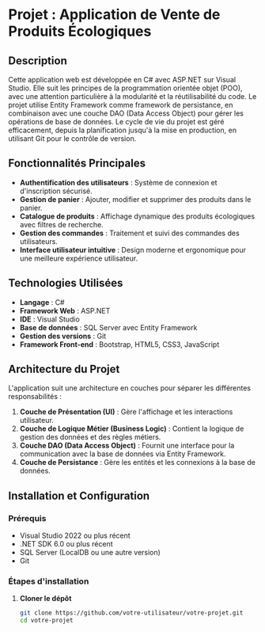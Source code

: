 ﻿# Projet : Application de Vente de Produits Écologiques

## Description

Cette application web est développée en C# avec ASP.NET sur Visual Studio. Elle suit les principes de la programmation orientée objet (POO), avec une attention particulière à la modularité et la réutilisabilité du code. Le projet utilise Entity Framework comme framework de persistance, en combinaison avec une couche DAO (Data Access Object) pour gérer les opérations de base de données. Le cycle de vie du projet est géré efficacement, depuis la planification jusqu'à la mise en production, en utilisant Git pour le contrôle de version.

## Fonctionnalités Principales

- **Authentification des utilisateurs** : Système de connexion et d'inscription sécurisé.
- **Gestion de panier** : Ajouter, modifier et supprimer des produits dans le panier.
- **Catalogue de produits** : Affichage dynamique des produits écologiques avec filtres de recherche.
- **Gestion des commandes** : Traitement et suivi des commandes des utilisateurs.
- **Interface utilisateur intuitive** : Design moderne et ergonomique pour une meilleure expérience utilisateur.

## Technologies Utilisées

- **Langage** : C#
- **Framework Web** : ASP.NET
- **IDE** : Visual Studio
- **Base de données** : SQL Server avec Entity Framework
- **Gestion des versions** : Git
- **Framework Front-end** : Bootstrap, HTML5, CSS3, JavaScript

## Architecture du Projet

L'application suit une architecture en couches pour séparer les différentes responsabilités :

1. **Couche de Présentation (UI)** : Gère l'affichage et les interactions utilisateur.
2. **Couche de Logique Métier (Business Logic)** : Contient la logique de gestion des données et des règles métiers.
3. **Couche DAO (Data Access Object)** : Fournit une interface pour la communication avec la base de données via Entity Framework.
4. **Couche de Persistance** : Gère les entités et les connexions à la base de données.

## Installation et Configuration

### Prérequis

- Visual Studio 2022 ou plus récent
- .NET SDK 6.0 ou plus récent
- SQL Server (LocalDB ou une autre version)
- Git

### Étapes d'installation

1. **Cloner le dépôt**

   ```bash
   git clone https://github.com/votre-utilisateur/votre-projet.git
   cd votre-projet
